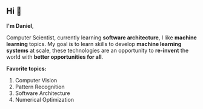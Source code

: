 ## Hi 👋

**I'm Daniel**,

Computer Scientist, currently learning **software architecture**, I like **machine learning** topics. My goal is to learn skills to develop **machine learning systems** at scale, these technologies are an opportunity to **re-invent** the world with **better opportunities for all**. 

**Favorite topics:**
1. Computer Vision
2. Pattern Recognition
3. Software Architecture
4. Numerical Optimization
